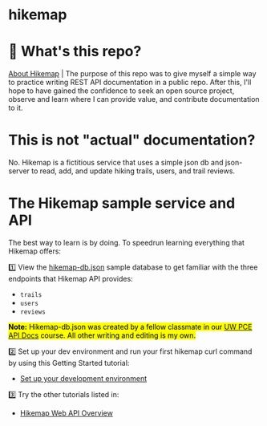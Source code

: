 # hikemap

# 🤔 What's this repo? 
[About Hikemap](ahttps://soyoahn.github.io/hikemap/about.html) | The purpose of this repo was to give myself a simple way to practice writing REST API documentation in a public repo. After this, I'll hope to have gained the confidence to seek an open source project, observe and learn where I can provide value, and contribute documentation to it.  

# This is not "actual" documentation? 
No. Hikemap is a fictitious service that uses a simple json db and json-server to read, add, and update hiking trails, users, and trail reviews.

# The Hikemap sample service and API

The best way to learn is by doing. To speedrun learning everything that Hikemap offers:

 1️⃣ View the [hikemap-db.json](/json-db/hikemap-db.json) sample database to get familiar with the three endpoints that Hikemap API provides: 
- `trails` 
- `users`
- `reviews`

<mark>**Note:** Hikemap-db.json was created by a fellow classmate in our [UW PCE API Docs](https://www.pce.uw.edu/courses/api-documentation) course. All other writing and editing is my own.</mark>

2️⃣ Set up your dev environment and run your first hikemap curl command by using this Getting Started tutorial: 
- [Set up your development environment](https://soyoahn.github.io/hikemap/tutorial-getting-started.html)

3️⃣ Try the other tutorials listed in: 
- [Hikemap Web API Overview](https://soyoahn.github.io/hikemap/)
